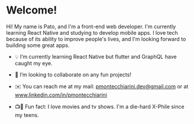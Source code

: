# Welcome!

Hi! My name is Pato, and I'm a front-end web developer. I'm currently learning React Native and studying to develop mobile apps. I love tech because of its ability to improve people's lives, and I'm looking forward to building some great apps.

- 💡 I’m currently learning React Native but flutter and GraphQL have caught my eye.
- 👯 I’m looking to collaborate on any fun projects!

- ✉️ You can reach me at my mail: pmontecchiarini.dev@gmail.com or at www.linkedin.com/in/pmontecchiarini

- 📺🎥 Fun fact: I love movies and tv shows. I'm a die-hard X-Phile since my teens. 
